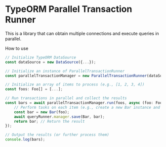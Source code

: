 # TypeORM Parallel Transaction Runner
This is a library that can obtain multiple connections and execute queries in parallel.

How to use

~~~typescript
// Initialize TypeORM DataSource
const dataSource = new DataSource({...});

// Initialize an instance of ParallelTransactionRunner
const parallelTransactionManager = new ParallelTransactionRunner(dataSource);

// Initialize an array of items to process (e.g., [1, 2, 3, 4])
const foos: Foo[] = [...];

// Run transactions in parallel and collect the results
const bars = await parallelTransactionManager.run(foos, async (foo: Foo, queryRunner: QueryRunner) => {
    // Perform tasks on each item (e.g., create a new Bar instance and save to the database)
    const bar = new Bar(foo);
    await queryRunner.manager.save(Bar, bar);
    return bar; // Return the result
});

// Output the results (or further process them)
console.log(bars);
~~~

